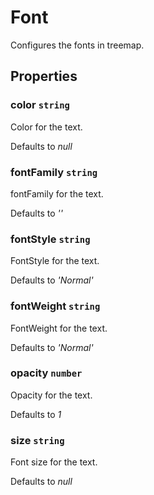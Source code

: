 # Font

Configures the fonts in treemap.

## Properties

### color `string`

Color for the text.

Defaults to *null*

### fontFamily `string`

fontFamily for the text.

Defaults to *''*

### fontStyle `string`

FontStyle for the text.

Defaults to *'Normal'*

### fontWeight `string`

FontWeight for the text.

Defaults to *'Normal'*

### opacity `number`

Opacity for the text.

Defaults to *1*

### size `string`

Font size for the text.

Defaults to *null*
